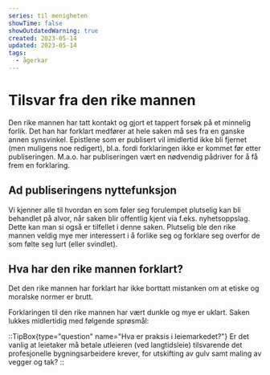 ```yaml
---
series: til menigheten
showTime: false
showOutdatedWarning: true
created: 2023-05-14
updated: 2023-05-14
tags:
  - ågerkar
---
```


# Tilsvar fra den rike mannen
Den rike mannen har tatt kontakt og gjort et tappert forsøk på et minnelig forlik. Det han har forklart medfører at hele saken må ses fra en ganske annen synsvinkel. Epistlene som er publisert vil imidlertid ikke bli fjernet (men muligens noe redigert), bl.a. fordi forklaringen ikke er kommet før etter publiseringen. M.a.o. har publiseringen vært en nødvendig pådriver for å få frem en forklaring.

## Ad publiseringens nyttefunksjon
Vi kjenner alle til hvordan en som føler seg forulempet plutselig kan bli behandlet på alvor, når saken blir offentlig kjent via f.eks. nyhetsoppslag. Dette kan man si også er tilfellet i denne saken. Plutselig ble den rike mannen veldig mye mer interessert i å forlike seg og forklare seg overfor de som følte seg lurt (eller svindlet).

## Hva har den rike mannen forklart?
Det den rike mannen har forklart har ikke borttatt mistanken om at etiske og moralske normer er brutt.

Forklaringen til den rike mannen har vært dunkle og mye er uklart. Saken lukkes midlertidig med følgende sprøsmål:

::TipBox{type="question" name="Hva er praksis i leiemarkedet?"}
Er det vanlig at leietaker må betale utleieren (ved langtidsleie) tilsvarende det profesjonelle bygningsarbeidere krever, for utskifting av gulv samt maling av vegger og tak?
::